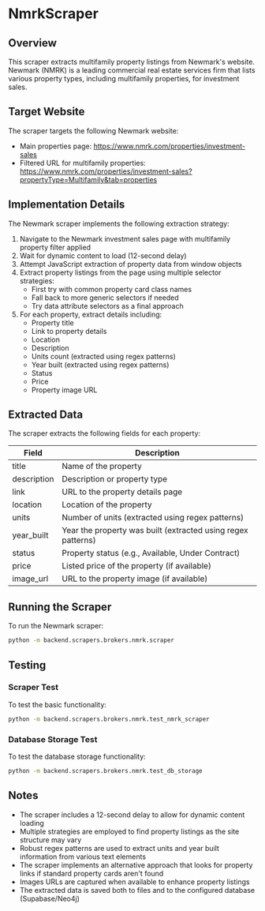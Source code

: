 # NmrkScraper

## Overview

This scraper extracts multifamily property listings from Newmark's website. Newmark (NMRK) is a leading commercial real estate services firm that lists various property types, including multifamily properties, for investment sales.

## Target Website

The scraper targets the following Newmark website:
- Main properties page: https://www.nmrk.com/properties/investment-sales
- Filtered URL for multifamily properties: https://www.nmrk.com/properties/investment-sales?propertyType=Multifamily&tab=properties

## Implementation Details

The Newmark scraper implements the following extraction strategy:

1. Navigate to the Newmark investment sales page with multifamily property filter applied
2. Wait for dynamic content to load (12-second delay)
3. Attempt JavaScript extraction of property data from window objects
4. Extract property listings from the page using multiple selector strategies:
   - First try with common property card class names
   - Fall back to more generic selectors if needed
   - Try data attribute selectors as a final approach
5. For each property, extract details including:
   - Property title
   - Link to property details
   - Location
   - Description
   - Units count (extracted using regex patterns)
   - Year built (extracted using regex patterns)
   - Status
   - Price
   - Property image URL

## Extracted Data

The scraper extracts the following fields for each property:

| Field | Description |
|-------|-------------|
| title | Name of the property |
| description | Description or property type |
| link | URL to the property details page |
| location | Location of the property |
| units | Number of units (extracted using regex patterns) |
| year_built | Year the property was built (extracted using regex patterns) |
| status | Property status (e.g., Available, Under Contract) |
| price | Listed price of the property (if available) |
| image_url | URL to the property image (if available) |

## Running the Scraper

To run the Newmark scraper:

```bash
python -m backend.scrapers.brokers.nmrk.scraper
```

## Testing

### Scraper Test

To test the basic functionality:

```bash
python -m backend.scrapers.brokers.nmrk.test_nmrk_scraper
```

### Database Storage Test

To test the database storage functionality:

```bash
python -m backend.scrapers.brokers.nmrk.test_db_storage
```

## Notes

- The scraper includes a 12-second delay to allow for dynamic content loading
- Multiple strategies are employed to find property listings as the site structure may vary
- Robust regex patterns are used to extract units and year built information from various text elements
- The scraper implements an alternative approach that looks for property links if standard property cards aren't found
- Images URLs are captured when available to enhance property listings
- The extracted data is saved both to files and to the configured database (Supabase/Neo4j)
